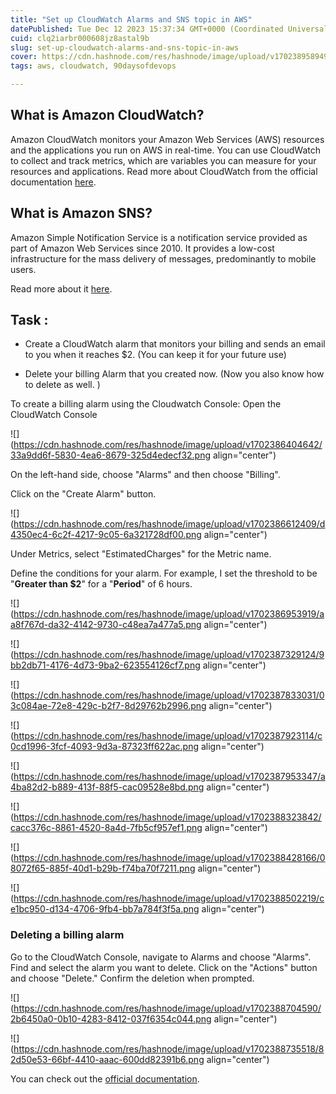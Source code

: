 ```yaml
---
title: "Set up CloudWatch Alarms and SNS topic in AWS"
datePublished: Tue Dec 12 2023 15:37:34 GMT+0000 (Coordinated Universal Time)
cuid: clq2iarbr000608jz8astal9b
slug: set-up-cloudwatch-alarms-and-sns-topic-in-aws
cover: https://cdn.hashnode.com/res/hashnode/image/upload/v1702389589493/68c4b2fc-7ae4-4b61-b4a0-4a9060d49f20.png
tags: aws, cloudwatch, 90daysofdevops

---
```


## What is Amazon CloudWatch?

Amazon CloudWatch monitors your Amazon Web Services (AWS) resources and the applications you run on AWS in real-time. You can use CloudWatch to collect and track metrics, which are variables you can measure for your resources and applications. Read more about CloudWatch from the official documentation [here](https://docs.aws.amazon.com/AmazonCloudWatch/latest/monitoring/WhatIsCloudWatch.html).

## What is Amazon SNS?

Amazon Simple Notification Service is a notification service provided as part of Amazon Web Services since 2010. It provides a low-cost infrastructure for the mass delivery of messages, predominantly to mobile users.

Read more about it [here](https://docs.aws.amazon.com/sns/latest/dg/welcome.html).

## Task :

* Create a CloudWatch alarm that monitors your billing and sends an email to you when it reaches $2. (You can keep it for your future use)
    
* Delete your billing Alarm that you created now. (Now you also know how to delete as well. )
    

To create a billing alarm using the Cloudwatch Console: Open the CloudWatch Console

![](https://cdn.hashnode.com/res/hashnode/image/upload/v1702386404642/33a9dd6f-5830-4ea6-8679-325d4edecf32.png align="center")

On the left-hand side, choose "Alarms" and then choose "Billing".

Click on the "Create Alarm" button.

![](https://cdn.hashnode.com/res/hashnode/image/upload/v1702386612409/d4350ec4-6c2f-4217-9c05-6a321728df00.png align="center")

Under Metrics, select "EstimatedCharges" for the Metric name.

Define the conditions for your alarm. For example, I set the threshold to be "**Greater than $2**" for a "**Period**" of 6 hours.

![](https://cdn.hashnode.com/res/hashnode/image/upload/v1702386953919/aa8f767d-da32-4142-9730-c48ea7a477a5.png align="center")

![](https://cdn.hashnode.com/res/hashnode/image/upload/v1702387329124/9bb2db71-4176-4d73-9ba2-623554126cf7.png align="center")

![](https://cdn.hashnode.com/res/hashnode/image/upload/v1702387833031/03c084ae-72e8-429c-b2f7-8d29762b2996.png align="center")

![](https://cdn.hashnode.com/res/hashnode/image/upload/v1702387923114/c0cd1996-3fcf-4093-9d3a-87323ff622ac.png align="center")

![](https://cdn.hashnode.com/res/hashnode/image/upload/v1702387953347/a4ba82d2-b889-413f-88f5-cac09528e8bd.png align="center")

![](https://cdn.hashnode.com/res/hashnode/image/upload/v1702388323842/cacc376c-8861-4520-8a4d-7fb5cf957ef1.png align="center")

![](https://cdn.hashnode.com/res/hashnode/image/upload/v1702388428166/08072f65-885f-40d1-b29b-f74ba70f7211.png align="center")

![](https://cdn.hashnode.com/res/hashnode/image/upload/v1702388502219/ce1bc950-d134-4706-9fb4-bb7a784f3f5a.png align="center")

### Deleting a billing alarm

Go to the CloudWatch Console, navigate to Alarms and choose "Alarms". Find and select the alarm you want to delete. Click on the "Actions" button and choose "Delete." Confirm the deletion when prompted.

![](https://cdn.hashnode.com/res/hashnode/image/upload/v1702388704590/2b6450a0-0b10-4283-8412-037f6354c044.png align="center")

![](https://cdn.hashnode.com/res/hashnode/image/upload/v1702388735518/82d50e53-66bf-4410-aaac-600dd82391b6.png align="center")

You can check out the [official documentation](https://docs.aws.amazon.com/AmazonCloudWatch/latest/monitoring/monitor_estimated_charges_with_cloudwatch.html).